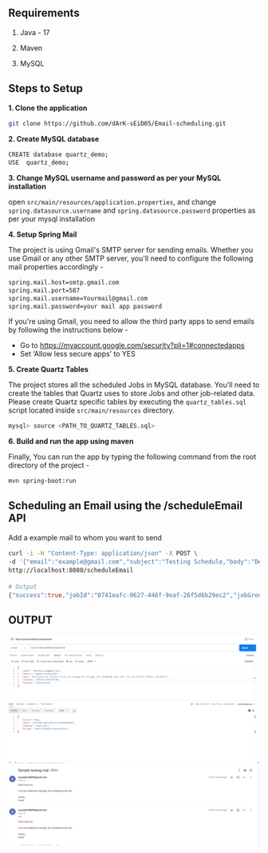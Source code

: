 ## Requirements

1. Java - 17

2. Maven 

3. MySQL 

## Steps to Setup

**1. Clone the application**

```bash
git clone https://github.com/dArK-sEiD05/Email-scheduling.git
```

**2. Create MySQL database**

```bash
CREATE database quartz_demo;
USE  quartz_demo;
```

**3. Change MySQL username and password as per your MySQL installation**

open `src/main/resources/application.properties`, and change `spring.datasource.username` and `spring.datasource.password` properties as per your mysql installation


**4. Setup Spring Mail**

The project is using Gmail's SMTP server for sending emails. Whether you use Gmail or any other SMTP server, you'll need to configure the following mail properties accordingly -

```properties
spring.mail.host=smtp.gmail.com
spring.mail.port=587
spring.mail.username=Yourmail@gmail.com
spring.mail.password=your mail app password
```

If you're using Gmail, you need to allow the third party apps to send emails by following the instructions below -

+ Go to https://myaccount.google.com/security?pli=1#connectedapps
+ Set ‘Allow less secure apps’ to YES

**5. Create Quartz Tables**

The project stores all the scheduled Jobs in MySQL database. You'll need to create the tables that Quartz uses to store Jobs and other job-related data. Please create Quartz specific tables by executing the `quartz_tables.sql` script located inside `src/main/resources` directory.

```bash
mysql> source <PATH_TO_QUARTZ_TABLES.sql>
```

**6. Build and run the app using maven**

Finally, You can run the app by typing the following command from the root directory of the project -

```bash
mvn spring-boot:run
```

## Scheduling an Email using the /scheduleEmail API

Add a example mail to whom you want to send

```bash
curl -i -H "Content-Type: application/json" -X POST \
-d '{"email":"example@gmail.com","subject":"Testing Schedule,"body":"Dear  me, <br><br> <b>If you are reading this, its working.</b> <br><br> Cheers, <br>Surya!","dateTime":"2027-09-04T16:15:00","timeZone":"Asia/Kolkata"}' \
http://localhost:8080/scheduleEmail

# Output
{"success":true,"jobId":"0741eafc-0627-446f-9eaf-26f5d6b29ec2","jobGroup":"email-jobs","message":"Email Scheduled Successfully!"}
```

## OUTPUT 

![Postman](img/img1.jpg)
![Emailoutput](img/img2.jpg)
